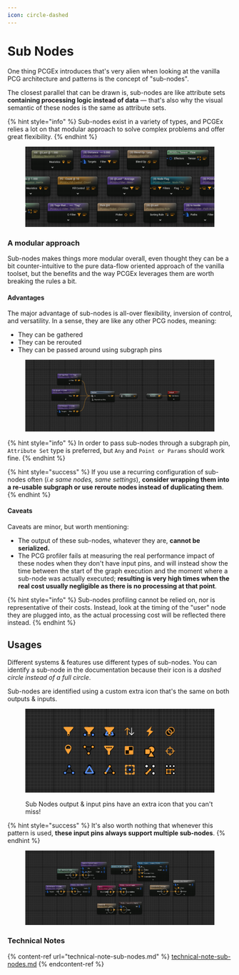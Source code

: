 ```yaml
---
icon: circle-dashed
---
```


# Sub Nodes

One thing PCGEx introduces that's very alien when looking at the vanilla PCG architecture and patterns is the concept of "sub-nodes".

The closest parallel that can be drawn is, sub-nodes are like attribute sets **containing processing logic instead of data** — that's also why the visual semantic of these nodes is the same as attribute sets.&#x20;

{% hint style="info" %}
Sub-nodes exist in a variety of types, and PCGEx relies a lot on that modular approach to solve complex problems and offer great flexibility.
{% endhint %}

<figure><img src="../../../.gitbook/assets/image (45).png" alt=""><figcaption></figcaption></figure>

### A modular approach

Sub-nodes makes things more modular overall, even thought they can be a bit counter-intuitive to the pure data-flow oriented approach of the vanilla toolset, but the benefits and the way PCGEx leverages them are worth breaking the rules a bit.

#### Advantages

The major advantage of sub-nodes is all-over flexibility, inversion of control, and versatility. In a sense, they are like any other PCG nodes, meaning:

* They can be gathered
* They can be rerouted
* They can be passed around using subgraph pins

<figure><img src="../../../.gitbook/assets/image (31).png" alt=""><figcaption></figcaption></figure>

{% hint style="info" %}
In order to pass sub-nodes through a subgraph pin, `Attribute Set` type is preferred, but `Any` and `Point or Params` should work fine.
{% endhint %}

{% hint style="success" %}
If you use a recurring configuration of sub-nodes often (_i.e same nodes, same settings_), **consider wrapping them into a re-usable subgraph or use reroute nodes instead of duplicating them**.
{% endhint %}

#### Caveats

Caveats are minor, but worth mentioning:

* The output of these sub-nodes, whatever they are, **cannot be serialized.**&#x20;
* The PCG profiler fails at measuring the real performance impact of these nodes when they don't have input pins, and will instead show the time between the start of the graph execution and the moment where a sub-node was actually executed; **resulting is very high times when the real cost usually negligible as there is no processing at that point**.

{% hint style="info" %}
Sub-nodes profiling cannot be relied on, nor is representative of their costs. Instead, look at the timing of the "user" node they are plugged into, as the actual processing cost will be reflected there instead.
{% endhint %}

## Usages

Different systems & features use different types of sub-nodes. You can identify a sub-node in the documentation because their icon is a _dashed circle instead of a full circle_.

Sub-nodes are identified using a custom extra icon that's the same on both outputs & inputs.

<figure><img src="../../../.gitbook/assets/image (42).png" alt=""><figcaption><p>Sub Nodes output &#x26; input pins have an extra icon that you can't miss!</p></figcaption></figure>

{% hint style="success" %}
It's also worth nothing that whenever this pattern is used, **these input pins always support multiple sub-nodes**.
{% endhint %}

<figure><img src="../../../.gitbook/assets/image (33).png" alt=""><figcaption></figcaption></figure>

### Technical Notes

{% content-ref url="technical-note-sub-nodes.md" %}
[technical-note-sub-nodes.md](technical-note-sub-nodes.md)
{% endcontent-ref %}
